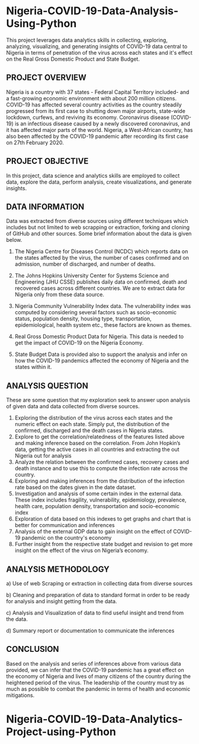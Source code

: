 # Nigeria-COVID-19-Data-Analysis-Using-Python
This project leverages data analytics skills in collecting, exploring, analyzing, visualizing, and generating insights of COVID-19 data central to Nigeria in terms of penetration of the virus across each states and it's effect on the Real Gross Domestic Product and State Budget.

## PROJECT OVERVIEW
Nigeria is a country with 37 states - Federal Capital Territory included- and a fast-growing economic environment with about 200 million citizens. COVID-19 has affected several country activities as the country steadily progressed from its first case to shutting down major airports, state-wide lockdown, curfews, and reviving its economy. Coronavirus disease (COVID-19) is an infectious disease caused by a newly discovered coronavirus, and it has affected major parts of the world. Nigeria, a West-African country, has also been affected by the COVID-19 pandemic after recording its first case on 27th February 2020.

## PROJECT OBJECTIVE
In this project, data science and analytics skills are employed to collect data, explore the data, perform analysis, create visualizations, and generate insights.


## DATA INFORMATION
Data was extracted from diverse sources using different techniques which includes but not limited to web scrapping or extraction, forking and cloning of GitHub and other sources. Some brief information about the data is given below.

1) The Nigeria Centre for Diseases Control (NCDC) which reports data on the states affected by the virus, the number of cases confirmed and on admission, number of discharged, and number of deaths.

2) The Johns Hopkins University Center for Systems Science and Engineering (JHU CSSE) publishes daily data on confirmed, death and recovered cases across different countries. We are to extract data for Nigeria only from these data source.

3) Nigeria Community Vulnerability Index data. The vulnerability index was computed by considering several factors such as socio-economic status, population density, housing type, transportation, epidemiological, health system etc., these factors are known as themes.

4) Real Gross Domestic Product Data for Nigeria. This data is needed to get the impact of COVID-19 on the Nigeria Economy.

6) State Budget Data is provided also to support the analysis and infer on how the COVID-19 pandemics affected the economy of Nigeria and the states within it.

## ANALYSIS QUESTION
These are some question that my exploration seek to answer upon analysis of given data and data collected from diverse sources.
1) Exploring the distribution of the virus across each states and the numeric effect on each state. Simply put, the distribution of the confirmed, discharged and the death cases in Nigeria states.
2) Explore to get the correlation/relatedness of the features listed above and making inference based on the correlation.
From John Hopkin’s data, getting the active cases in all countries and extracting the out Nigeria out for analysis
3) Analyze the relation between the confirmed cases, recovery cases and death instance and to use this to compute the infection rate across the country.
4) Exploring and making inferences from the distribution of the infection rate based on the dates given in the date dataset.
5) Investigation and analysis of some certain index in the external data. These index includes fragility, vulnerability, epidemiology, prevalence, health care, population density, transportation and socio-economic index
6) Exploration of data based on this indexes to get graphs and chart that is better for communication and inferences
7) Analysis of the external GDP data to gain insight on the effect of COVID-19 pandemic on the country's economy
8) Further insight from the respective state budget and revision to get more insight on the effect of the virus on Nigeria’s economy.

## ANALYSIS METHODOLOGY
a) Use of web Scraping or extraction in collecting data from diverse sources

b) Cleaning and preparation of data to standard format in order to be ready for analysis and insight getting from the data.

c) Analysis and Visualization of data to find useful insight and trend from the data.

d) Summary report or documentation to communicate the inferences

## CONCLUSION
Based on the analysis and series of inferences above from various data provided, we can infer that the COVID-19 pandemic has a great effect on the economy of Nigeria and lives of many citizens of the country during the heightened period of the virus. The leadership of the country must try as much as possible to combat the pandemic in terms of health and economic mitigations. 
# Nigeria-COVID-19-Data-Analytics-Project-using-Python
